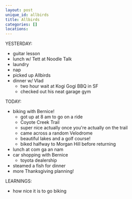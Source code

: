 ```yaml
---
layout: post
unique_id: allbirds
title: Allbirds
categories: []
locations: 
---
```


YESTERDAY:
* guitar lesson
* lunch w/ Tett at Noodle Talk
* laundry
* nap
* picked up Allbirds
* dinner w/ Vlad
  * two hour wait at Kogi Gogi BBQ in SF
  * checked out his neat garage gym

TODAY:
* biking with Bernice!
  * got up at 8 am to go on a ride
  * Coyote Creek Trail
  * super nice actually once you're actually on the trail
  * came across a random Velodrome
  * beautiful lakes and a golf course!
  * biked halfway to Morgan Hill before returning
* lunch at com ga an nam
* car shopping with Bernice
  * toyota dealership
* steamed a fish for dinner
* more Thanksgiving planning!

LEARNINGS:
* how nice it is to go biking
